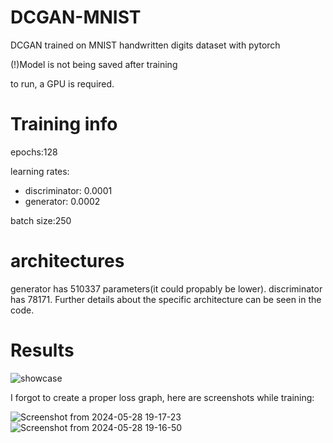 # DCGAN-MNIST
DCGAN trained on MNIST handwritten digits dataset with pytorch

(!)Model is not being saved after training

to run, a GPU is required. 

# Training info
epochs:128

learning rates:
- discriminator: 0.0001
- generator: 0.0002

batch size:250
# architectures
generator has 510337 parameters(it could propably be lower). discriminator has 78171. Further details about the specific architecture can be seen in the code.

# Results

![showcase](https://github.com/thebrownfrog/DCGAN-MNIST/assets/158177659/085bbec7-15db-4610-8046-cf20261d26cb)

I forgot to create a proper loss graph, here are screenshots while training:

![Screenshot from 2024-05-28 19-17-23](https://github.com/thebrownfrog/DCGAN-MNIST/assets/158177659/90c6ab52-c731-4aa9-8183-00950875a75f)
![Screenshot from 2024-05-28 19-16-50](https://github.com/thebrownfrog/DCGAN-MNIST/assets/158177659/9fcd6d2a-a4ff-4c9e-bf9c-d2f2d1c4784b)
